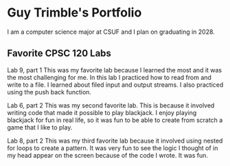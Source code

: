 
# Guy Trimble's Portfolio

I am a computer science major at CSUF and I plan on graduating in 2028.

## Favorite CPSC 120 Labs

Lab 9, part 1
This was my favorite lab because I learned the most and it was the most challenging for me. In this lab I practiced how to read from and write to a file. I learned about filed input and output streams. I also practiced using the push back function.

Lab 6, part 2
This was my second favorite lab. This is because it involved writing code that made it possible to play blackjack. I enjoy playing blackjack for fun in real life, so it was fun to be able to create from scratch a game that I like to play.

Lab 8, part 2
This was my third favorite lab because it involved using nested for loops to create a pattern. It was very fun to see the logic I thought of in my head appear on the screen because of the code I wrote. It was fun.
